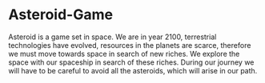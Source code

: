 # Asteroid-Game
Asteroid  is a game set in space. We are in year 2100, terrestrial technologies have evolved, resources in the planets are scarce, therefore we must move towards space in search of new riches. We explore the space with our spaceship in search of these riches. During our journey we will have to be careful to avoid all the asteroids, which will arise in our path. 
